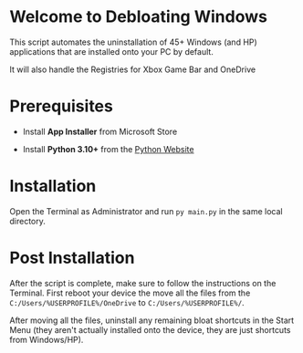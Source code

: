 # Welcome to Debloating Windows

This script automates the uninstallation of 45+ Windows (and HP) applications that are installed onto your PC by default.

It will also handle the Registries for Xbox Game Bar and OneDrive

# Prerequisites 

- Install **App Installer** from Microsoft Store

- Install **Python 3.10+** from the [Python Website](https://www.python.org/downloads/)

# Installation

Open the Terminal as Administrator and run `py main.py` in the same local directory.

# Post Installation

After the script is complete, make sure to follow the instructions on the Terminal. First reboot your device the move all the files from the `C:/Users/%USERPROFILE%/OneDrive` to `C:/Users/%USERPROFILE%/`.

After moving all the files, uninstall any remaining bloat shortcuts in the Start Menu (they aren't actually installed onto the device, they are just shortcuts from Windows/HP).
